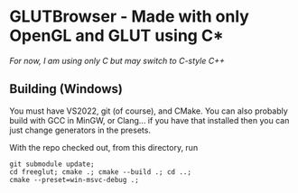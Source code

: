 # GLUTBrowser - Made with only OpenGL and GLUT using C*

*For now, I am using only C but may switch to C-style C++*

## Building (Windows)

You must have VS2022, git (of course), and CMake. You can also probably build with GCC in MinGW, or Clang... if you have that installed then you can just change generators in the presets.

With the repo checked out, from this directory, run
```
git submodule update;
cd freeglut; cmake .; cmake --build .; cd ..;
cmake --preset=win-msvc-debug .;
```
